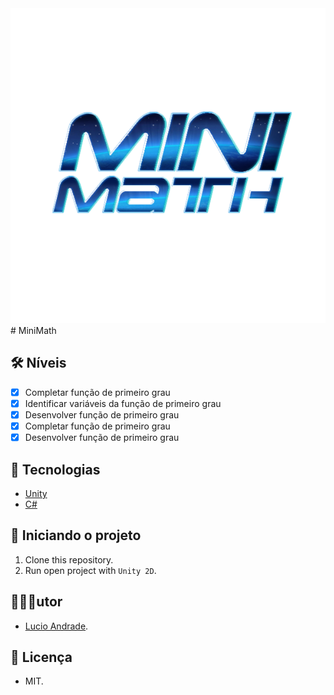 <img src="./logo.png" alt="Logo MiniMath" >
# MiniMath

## 🛠️ Níveis

- [x] Completar função de primeiro grau
- [x] Identificar variáveis da função de primeiro grau
- [x] Desenvolver função de primeiro grau
- [x] Completar função de primeiro grau
- [x] Desenvolver função de primeiro grau

## 🚀 Tecnologias

- [Unity](https://unity.com)
- [C#](http://docs.microsoft.com/pt-br/dotnet)

## 🤔 Iniciando o projeto

1. Clone this repository.
2. Run open project with `Unity 2D`.

## 👨🏻‍💻utor

- [Lucio Andrade](https://linkedin.com/in/lucioandradejr).

## 📝 Licença

- MIT.
